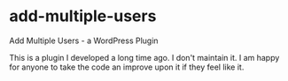 # add-multiple-users
Add Multiple Users - a WordPress Plugin

This is a plugin I developed a long time ago. I don't maintain it. I am happy for anyone to take the code an improve upon it if they feel like it.